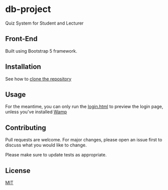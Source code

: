 # db-project
Quiz System for Student and Lecturer

## Front-End
Built using Bootstrap 5 framework.
## Installation

See how to [clone the repository](https://docs.github.com/en/github/creating-cloning-and-archiving-repositories/cloning-a-repository-from-github/cloning-a-repository)

## Usage

For the meantime, you can only run the [login.html](https://github.com/man-anr/db-project/blob/main/login.html) to preview the login page, unless you've installed [Wamp](https://www.wampserver.com/en/)

## Contributing
Pull requests are welcome. For major changes, please open an issue first to discuss what you would like to change.

Please make sure to update tests as appropriate.

## License
[MIT](https://choosealicense.com/licenses/mit/)
